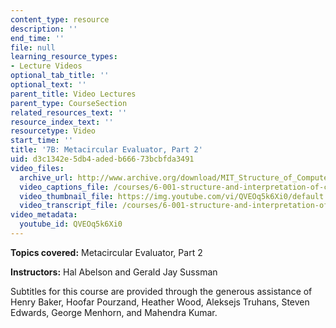 ```yaml
---
content_type: resource
description: ''
end_time: ''
file: null
learning_resource_types:
- Lecture Videos
optional_tab_title: ''
optional_text: ''
parent_title: Video Lectures
parent_type: CourseSection
related_resources_text: ''
resource_index_text: ''
resourcetype: Video
start_time: ''
title: '7B: Metacircular Evaluator, Part 2'
uid: d3c1342e-5db4-aded-b666-73bcbfda3491
video_files:
  archive_url: http://www.archive.org/download/MIT_Structure_of_Computer_Programs_1986/lec7b.mp4
  video_captions_file: /courses/6-001-structure-and-interpretation-of-computer-programs-spring-2005/05058a974bbd5842933df603da28ca78_QVEOq5k6Xi0.vtt
  video_thumbnail_file: https://img.youtube.com/vi/QVEOq5k6Xi0/default.jpg
  video_transcript_file: /courses/6-001-structure-and-interpretation-of-computer-programs-spring-2005/771092351b136b40083a0f5d147ed2b9_QVEOq5k6Xi0.pdf
video_metadata:
  youtube_id: QVEOq5k6Xi0
---
```




**Topics covered:** Metacircular Evaluator, Part 2

**Instructors:** Hal Abelson and Gerald Jay Sussman

Subtitles for this course are provided through the generous assistance of Henry Baker, Hoofar Pourzand, Heather Wood, Aleksejs Truhans, Steven Edwards, George Menhorn, and Mahendra Kumar.